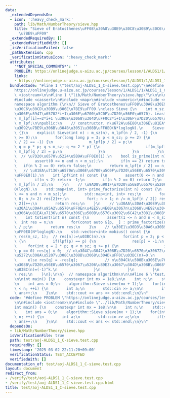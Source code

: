 ```yaml
---
data:
  _extendedDependsOn:
  - icon: ':heavy_check_mark:'
    path: lib/Math/NumberTheory/sieve.hpp
    title: "Sieve of Eratosthenes\uFF08\u30A8\u30E9\u30C8\u30B9\u30C6\u30CD\u30B9\u306E\
      \u7BE9\uFF09"
  _extendedRequiredBy: []
  _extendedVerifiedWith: []
  _isVerificationFailed: false
  _pathExtension: cpp
  _verificationStatusIcon: ':heavy_check_mark:'
  attributes:
    '*NOT_SPECIAL_COMMENTS*': ''
    PROBLEM: https://onlinejudge.u-aizu.ac.jp/courses/lesson/1/ALDS1/1/ALDS1_1_C
    links:
    - https://onlinejudge.u-aizu.ac.jp/courses/lesson/1/ALDS1/1/ALDS1_1_C
  bundledCode: "#line 1 \"test/aoj-ALDS1_1_C-sieve.test.cpp\"\n#define PROBLEM \"\
    https://onlinejudge.u-aizu.ac.jp/courses/lesson/1/ALDS1/1/ALDS1_1_C\"\n\n#include\
    \ <iostream>\n\n#line 1 \"lib/Math/NumberTheory/sieve.hpp\"\n\n\n\n#include <algorithm>\n\
    #include <cassert>\n#include <map>\n#include <numeric>\n#include <vector>\n\n\
    namespace algorithm {\n\n// Sieve of Eratosthenes\uFF08\u30A8\u30E9\u30C8\u30B9\
    \u30C6\u30CD\u30B9\u306E\u7BE9\uFF09.\nclass Sieve {\n    int m_sz;\n    // m_lpf[i]:=(\u6B63\
    \u306E\u5947\u65702*i+1\u306E\u6700\u5C0F\u7D20\u56E0\u6570). Least prime factor.\
    \ m_lpf[i]==2*i+1 \u306E\u3068\u304D\uFF0C2*i+1\u306F\u7D20\u6570\uFF0E\n    std::vector<int>\
    \ m_lpf;\n\npublic:\n    // constructor. n\u672A\u6E80\u306E\u81EA\u7136\u6570\
    \u3092\u7BE9\u306B\u304B\u3051\u308B\uFF0EO(N*loglogN).\n    Sieve() : Sieve(0)\
    \ {}\n    explicit Sieve(int n) : m_sz(n), m_lpf(n / 2, -1) {\n        assert(n\
    \ >= 0);\n        for(long long p = 3; p < m_sz; p += 2) {\n            if(m_lpf[p\
    \ / 2] == -1) {\n                m_lpf[p / 2] = p;\n                for(long long\
    \ q = p * p; q < m_sz; q += 2 * p) {\n                    if(m_lpf[q / 2] == -1)\
    \ m_lpf[q / 2] = p;\n                }\n            }\n        }\n    }\n\n  \
    \  // \u7D20\u6570\u5224\u5B9A\uFF0EO(1).\n    bool is_prime(int n) const {\n\
    \        assert(0 <= n and n < m_sz);\n        if(n == 2) return true;\n     \
    \   if(n % 2 == 0) return false;\n        return m_lpf[n / 2] == n;\n    }\n \
    \   // \u81EA\u7136\u6570n\u306E\u6700\u5C0F\u7D20\u56E0\u6570\u3092\u8FD4\u3059\
    \uFF0EO(1).\n    int lpf(int n) const {\n        assert(0 <= n and n < m_sz);\n\
    \        if(n < 2) return -1;\n        if(n % 2 == 0) return 2;\n        return\
    \ m_lpf[n / 2];\n    }\n    // \u9AD8\u901F\u7D20\u56E0\u6570\u5206\u89E3\uFF0E\
    O(logN).\n    std::map<int, int> prime_factorize(int n) const {\n        assert(1\
    \ <= n and n < m_sz);\n        std::map<int, int> res;\n        for(; n % 2 ==\
    \ 0; n /= 2) res[2]++;\n        for(; n > 1; n /= m_lpf[n / 2]) res[m_lpf[n /\
    \ 2]]++;\n        return res;\n    }\n    // \u30AA\u30A4\u30E9\u30FC\u306E\u30D5\
    \u30A1\u30A4\u95A2\u6570\uFF0En\u4EE5\u4E0B\u3067n\u3068\u4E92\u3044\u306B\u7D20\
    \u306A\u81EA\u7136\u6570\u306E\u500B\u6570\u3092\u6C42\u3081\u308B\uFF0EO(logN).\n\
    \    int totient(int n) const {\n        assert(1 <= n and n < m_sz);\n      \
    \  int res = n;\n        for(const auto &[p, _] : prime_factorize(n)) res -= res\
    \ / p;\n        return res;\n    }\n    // \u30E1\u30D3\u30A6\u30B9\u95A2\u6570\
    \uFF0EO(N*loglogN).\n    std::vector<int> mobius() const {\n        std::vector<int>\
    \ res(m_sz, 1);  // res[n]:=\u03BC(n).\n        for(int p = 2; p < m_sz; ++p)\
    \ {\n            if(lpf(p) == p) {\n                res[p] = -1;\n           \
    \     for(int q = 2 * p; q < m_sz; q += p) {\n                    if((q / p) %\
    \ p == 0) res[q] = 0;  // n\u304C\u3042\u308B\u7D20\u6570p\u30672\u56DE\u4EE5\u4E0A\
    \u5272\u308A\u5207\u308C\u308B\u3068\u304D\uFF0C\u03BC(n)=0.\n               \
    \     else res[q] = -res[q];            // n\u304Ck\u500B\u306E\u76F8\u7570\u306A\
    \u308B\u7D20\u56E0\u6570\u3067\u5206\u89E3\u3067\u304D\u308B\u3068\u304D\uFF0C\
    \u03BC(n)=(-1)^k.\n                }\n            }\n        }\n        return\
    \ res;\n    }\n};\n\n}  // namespace algorithm\n\n\n#line 6 \"test/aoj-ALDS1_1_C-sieve.test.cpp\"\
    \n\nint main() {\n    constexpr int mx = 1e8;\n\n    int n;\n    std::cin >> n;\n\
    \n    int ans = 0;\n    algorithm::Sieve sieve(mx + 1);\n    for(int i = 0; i\
    \ < n; ++i) {\n        int a;\n        std::cin >> a;\n\n        if(sieve.is_prime(a))\
    \ ans++;\n    }\n\n    std::cout << ans << std::endl;\n}\n"
  code: "#define PROBLEM \"https://onlinejudge.u-aizu.ac.jp/courses/lesson/1/ALDS1/1/ALDS1_1_C\"\
    \n\n#include <iostream>\n\n#include \"../lib/Math/NumberTheory/sieve.hpp\"\n\n\
    int main() {\n    constexpr int mx = 1e8;\n\n    int n;\n    std::cin >> n;\n\n\
    \    int ans = 0;\n    algorithm::Sieve sieve(mx + 1);\n    for(int i = 0; i <\
    \ n; ++i) {\n        int a;\n        std::cin >> a;\n\n        if(sieve.is_prime(a))\
    \ ans++;\n    }\n\n    std::cout << ans << std::endl;\n}\n"
  dependsOn:
  - lib/Math/NumberTheory/sieve.hpp
  isVerificationFile: true
  path: test/aoj-ALDS1_1_C-sieve.test.cpp
  requiredBy: []
  timestamp: '2025-03-02 22:11:20+09:00'
  verificationStatus: TEST_ACCEPTED
  verifiedWith: []
documentation_of: test/aoj-ALDS1_1_C-sieve.test.cpp
layout: document
redirect_from:
- /verify/test/aoj-ALDS1_1_C-sieve.test.cpp
- /verify/test/aoj-ALDS1_1_C-sieve.test.cpp.html
title: test/aoj-ALDS1_1_C-sieve.test.cpp
---
```

